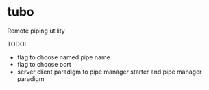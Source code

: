 # tubo
Remote piping utility

TODO:
- flag to choose named pipe name
- flag to choose port
- server client paradigm to pipe manager starter and pipe manager paradigm
